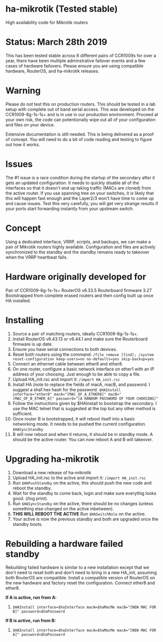 # ha-mikrotik (Tested stable)
High availability code for Mikrotik routers

# Status: March 28th 2019
This has been tested stable across 6 different pairs of CCR1009s for over a year, there have been multiple adminstrative failover events and a few cases of hardware failovers. Please ensure you are using compatible hardware, RouterOS, and ha-mikrotik releases.

# Warning
Please do not test this on production routers. This should be tested in a lab setup with complete out of band serial access.
This was developed on the CCR1009-8g-1s-1s+ and is in use in our production environment. Proceed at your own risk, the code can potentionally wipe out 
all of your configuration and files on your device.

Extensive documentation is still needed. This is being delivered as a proof of concept.
You will need to do a bit of code reading and testing to figure out how it works.

# Issues
The #1 issue is a race condition during the startup of the secondary after it gets an updated configuration. It needs to quickly disable all of the interfaces
so that it doesn't end up taking traffic (MACs are cloned) from the active router. If you use spanning tree on your switches, it is likely that this
will happen fast enough and the Layer2/3 won't have time to come up and cause issues. Test this very carefully, you will get very strange results if your ports
start forwarding instantly from your upstream switch.

# Concept
Using a dedicated interface, VRRP, scripts, and backups, we can make a pair of Mikrotik routers highly available.
Configuration and files are actively synchronized to the standby and the standby remains ready to takeover when the VRRP heartbeat fails.

# Hardware originally developed for
Pair of CCR1009-8g-1s-1s+
RouterOS v6.33.5
Routerboard firmware 3.27
Bootstrapped from complete erased routers and then config built up once HA installed.

# Installing
1. Source a pair of matching routers, ideally CCR1009-8g-1s-1s+.
2. Install RouterOS v6.43.13 or v6.44.1 and make sure the Routerboard firmware is up date.
3. Ensure you have serial connections to both devices.
4. Reset both routers using the command:
`/file remove [find]; /system reset-configuration keep-users=no no-defaults=yes skip-backup=yes`
5. Connect an ethernet cable between ether8 and ether8.
6. On one router, configure a basic network interface on ether1 with an IP address of your choosing. Just enough to be able to copy a file.
7. Upload HA_init.rsc and import it:
`/import HA_init.rsc`
8. Install HA (note to replace the fields of macA, macB, and password. I suggest a sha1 hex hash for the password.
`$HAInstall interface="ether8" macA="[MAC_OF_A_ETHER8]" macB="[MAC_OF_B_ETHER_8]" password="[A RANDOM PASSWORD OF YOUR CHOOSING]"`
9. Follow the instructions given by $HAInstall to bootstrap the secondary. I use the MAC telnet that is suggested at the top but any other method is sufficient.
10. Once router B is bootstrapped, it will reboot itself into a basic networking mode. It needs to be pushed the current configuration.
`$HASyncStandby`
11. B will now reboot and when it returns, it should be in standby mode. A should be the active router. You can now reboot A and B will takeover.

# Upgrading ha-mikrotik
1. Download a new release of ha-mikrotik
2. Upload HA_init.rsc to the active and import it:
`/import HA_init.rsc`
3. Run `$HAPushStandby` on the active, this should push the new code and reboot the standby.
4. Wait for the standby to come back, login and make sure everythig looks good. (/log print).
5. Run `$HASyncStandby` on the active, there should be no changes (unless something else changed on the active inbetween).
6. **THIS WILL REBOOT THE ACTIVE** Run `$HASwitchRole` on the active.
7. Your active is now the previous standby and both are upgraded once the standby boots.

# Rebuilding a hardware failed standby
Rebuilding failed hardware is similar to a new installation except that we don't need to reset both and don't need to bring in a new HA_init, assuming both RouterOS are compatible.
Install a compatible version of RouterOS on the new hardware and factory reset the configuration. Connect ether8 and ether8.

**If A is active, run from A:**
1. `$HAInstall interface=$haInterface macA=$haMacMe macB="[NEW MAC FOR B]" password=$haPassword`

**If B is active, run from B:**
1. `$HAInstall interface=$haInterface macA=$haMacMe macA="[NEW MAC FOR A]" password=$haPassword`
